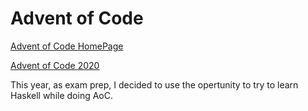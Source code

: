 # Advent of Code

[Advent of Code HomePage](https://adventofcode.com/)

[Advent of Code 2020](2020/Readme.md)

This year, as exam prep, I decided to use the opertunity to try to learn Haskell while doing AoC.